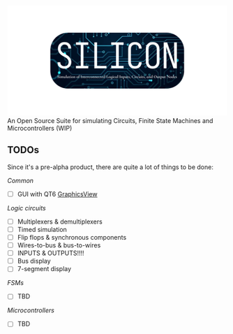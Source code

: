 ![Silicon](./resources/banner.png)
An Open Source Suite for simulating Circuits, Finite State Machines and Microcontrollers (WIP)

## TODOs
Since it's a pre-alpha product, there are quite a lot of things to be done:

_Common_

- [ ] GUI with QT6
[GraphicsView](https://doc.qt.io/qt-6/graphicsview.html)

_Logic circuits_

- [ ] Multiplexers & demultiplexers
- [ ] Timed simulation
- [ ] Flip flops & synchronous components
- [ ] Wires-to-bus & bus-to-wires
- [ ] INPUTS & OUTPUTS!!!!
- [ ] Bus display
- [ ] 7-segment display

_FSMs_

- [ ] TBD

_Microcontrollers_

- [ ] TBD
